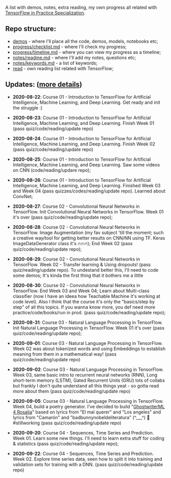 A list with demos, notes, extra reading, my own progress all related with [TensorFlow in Practice Specialization](https://www.coursera.org/specializations/tensorflow-in-practice). 

## Repo structure:

- [demos](demos/)  - where I'll place all the code, demos, models, notebooks etc;
- [progress/checklist.md](progress/checklist.md) - where I'll check my progress;
- [progress/timeline.md](progress/timeline.md) - where you can view my progress as a timeline;
- [notes/readme.md](notes/) - where I'll add my notes, questions etc;
- [notes/keywords.md](notes/keywords.md) - a list of keywords;
- [read](read/)  - own reading list related with TensorFlow;


## Updates: ([more details](progress/timeline.md))
- **2020-08-22**: Course 01 - Introduction to TensorFlow for Artificial Intelligence, Machine Learning, and Deep Learning. Get ready and init the struggle :)

- **2020-08-23**: Course 01 - Introduction to TensorFlow for Artificial Intelligence, Machine Learning, and Deep Learning. Finish Week 01 (pass quiz/code/reading/update repo)

- **2020-08-24**: Course 01 - Introduction to TensorFlow for Artificial Intelligence, Machine Learning, and Deep Learning. Finish Week 02 (pass quiz/code/reading/update repo)

- **2020-08-25**: Course 01 - Introduction to TensorFlow for Artificial Intelligence, Machine Learning, and Deep Learning. Saw some videos on CNN (code/reading/updare repo);

- **2020-08-26**: Course 01 - Introduction to TensorFlow for Artificial Intelligence, Machine Learning, and Deep Learning. Finished Week 03 and Week 04 (pass quizzes/codes/reading/update repo). Learned about ConvNet;

- **2020-08-27**: Course 02 - Convolutional Neural Networks in TensorFlow. Init Convolutional Neural Networks in TensorFlow. Week 01 it's over (pass quiz/code/reading/update repo);

- **2020-08-28**: Course 02 - Convolutional Neural Networks in TensorFlow. Image Augmentation (my fav subject 'till the moment; such a creative way/tool for getting better results on CNN/NN using TF. Keras ImageDataGenerator class it's 🔥🔥🔥); End Week 02 (pass quiz/code/reading/update repo);

- **2020-08-29**: Course 02 - Convolutional Neural Networks in TensorFlow. Week 02 - Transfer learning & Using dropouts! (pass quiz/reading/update repo). To undestand better this, I'll need to code some demos; It's kinda the first thing that it bothers me a little

- **2020-08-30**: Course 02 - Convolutional Neural Networks in TensorFlow. End Week 03 and Week 04; Learn about Multi-class classifier (now I have an ideea how Teachable Machine it's working at code level). Also I think that the course it's only the "basics/step by step" of all this topics. If you wanna know more, you def need more practice/code/books/run in prod. (pass quiz/code/reading/update repo);

- **2020-08-31**: Course 03 - Natural Language Processing in TensorFlow. Init Natural Language Processing in TensorFlow. Week 01 it's over (pass quiz/code/reading/update repo);

- **2020-09-01**: Course 03 - Natural Language Processing in TensorFlow. Week 02 was about tokenized words and using Embeddings to establish meaning from them in a mathematical way! (pass quiz/code/reading/update repo)

- **2020-09-02**: Course 03 - Natural Language Processing in TensorFlow. Week 03, same basic intro to recurrent neural networks (RNN), Long short-term memory (LSTM), Gated Recurrent Units (GRU) lots of collabs but frankly I don't quite understand all this things yeat - so gotta read more about them (pass quiz/code/reading/update repo)

- **2020-09-05**: Course 03 - Natural Language Processing in TensorFlow. Week 04, build a poetry generator. I've decided to build "[GhostwriterML 4 Rosalia](demos/GhostwriterML4Rosalia.py)" based on lyrics from "El mal querer" and "Los angeles" and lyrics from "Camarón" and "badbunnynobeldeliteratura" (^___^) 🤘 #stillworking (pass quiz/code/reading/update repo)
 
- **2020-09-20**: Course 04 - Sequences, Time Series and Prediction. Week 01. Learn some new things. I'll need to learn extra stuff for coding & statistics (pass quiz/code/reading/update repo);

- **2020-09-22**: Course 04 - Sequences, Time Series and Prediction. Week 02. Explore time series data, seen how to split it into training and validation sets for training with a DNN. (pass quiz/code/reading/update repo)